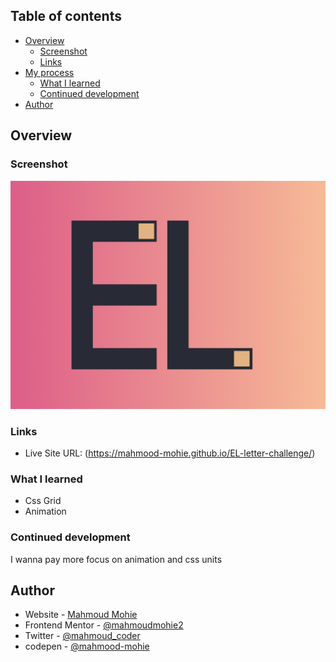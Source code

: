 ## Table of contents

- [Overview](#overview)
  - [Screenshot](#screenshot)
  - [Links](#links)
- [My process](#my-process)
  - [What I learned](#what-i-learned)
  - [Continued development](#continued-development)
- [Author](#author)

## Overview

### Screenshot

![](/screenshots/screenshots.png)


### Links

- Live Site URL: (https://mahmood-mohie.github.io/EL-letter-challenge/)

### What I learned
- Css Grid
- Animation

### Continued development
I wanna pay more focus on animation and css units

## Author

- Website - [Mahmoud Mohie](https://www.your-site.com)
- Frontend Mentor - [@mahmoudmohie2](https://www.frontendmentor.io/profile/mahmood-mohie)
- Twitter - [@mahmoud_coder](https://twitter.com/mahmoud_coder)
- codepen - [@mahmood-mohie](https://codepen.io/mahmood-mohie)
